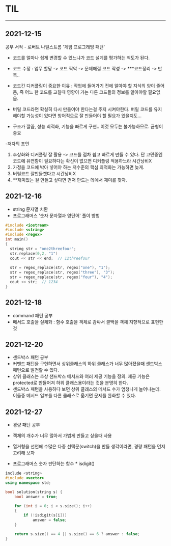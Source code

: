# TIL

***
## 2021-12-15
공부 서적 - 로버트 나일스트롬 '게임 프로그래밍 패턴'

- 코드를 얼마나 쉽게 변경할 수 있느냐가 코드 설계를 평가하는 척도가 된다.
- 코드 수정 : 업무 할당 -> 코드 팍악 -> 문제해결 코드 작성 -> ***코드정리 -> 반복..   
- 코드간 디커플링이 중요한 이유 : 작업에 들어가기 전에 알아야 할 지식의 양이 줄어듬, 즉 어느 한 코드를 고칠때 영향이 가는 다른 코드들의 정보를 알아야할 필요없음.
- 버릴 코드라면 확실히 다시 만들어야 한다는걸 주지 시켜야한다. 버릴 코드를 유지해야할 가능성이 있다면 방어적으로 잘 만들어야 할 필요가 있을지도...

- 구조가 깔끔, 성능 최적화, 기능을 빠르게 구현..  이것 모두는 불가능하므로. 균형이 중요

-저자의 조언
1. 추상화와 디커플링 잘 활용 -> 코드를 점차 쉽고 빠르게 만들 수 있다. 단 고민중엔 코드에 유연함이 필요하다는 확신이 없으면 디커플링 적용하느라 시간낭비X
2. 가정을 코드에 박아 넣어야 하는 저수준의 핵심 최적화는 가능하면 늦게.
3. 버릴코드 잘만들겟다고 시간낭비X
4. **재미있는 걸 만들고 싶다면 먼저 만드는 데에서 재미를 찾자.


## 2021-12-16
- string 문자열 치환
- 프로그래머스 '숫자 문자열과 영단어' 풀이 방법
```c++
#include <iostream>
#include <string>
#include <regex>
int main()
{
  string str = "one2threefour";
  str.replace(0,2, "1")
  cout << str << end;  // 12threefour
  
  str = regex_replace(str, regex("one"), "1");
  str = regex_replace(str, regex("three"), "3");
  str = regex_replace(str, regex("four"), "4");
  cout << str;  // 1234
}
```
## 2021-12-18
- command 패턴 공부
- 메서드 호출을 실체화 : 함수 호출을 객체로 감싸서 콜백을 객체 지향적으로 표현한 것

## 2021-12-20
- 샌드박스 패턴 공부
- 커맨드 패턴을 구현하면서 상위클래스의 하위 클래스가 너무 많아졌을때 샌드박스 패턴으로 발전할 수 있다.
- 상위 클래스는 추상 샌드박스 메서드와 여러 제공 기능을 정의. 제공 기능은 protected로 만들어져 하위 클래스용이라는 것을 분명히 한다.
- 샌드박스 패턴을 사용하다 보면 상위 클래스의 메서드 수가 엄청나게 늘어나는데. 이들중 메서드 일부를 다른 클래스로 옮기면 문제를 완화할 수 있다.

## 2021-12-27
- 경량 패턴 공부
- 객체의 개수가 너무 많아서 가볍게 만들고 싶을때 사용
- 열거형을 선언해 수많은 다중 선택문(switch)을 만들 생각이라면, 경량 패턴을 먼저 고려해 보자

- 프로그래머스 숫자 판단하는 함수  * isdigit()
```c++
include <string>
#include <vector>
using namespace std;

bool solution(string s) {
    bool answer = true;

    for (int i = 0; i < s.size(); i++)
    {
        if (!isdigit(s[i]))
            answer = false;
    }

    return s.size() == 4 || s.size() == 6 ? answer : false;
}

```
